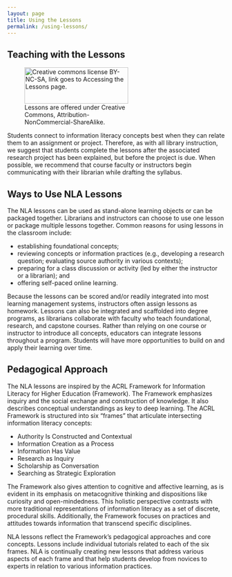 ```yaml
---
layout: page
title: Using the Lessons
permalink: /using-lessons/
---
```


<div class="entry-content" itemprop="articleBody">
    <div class="title">
        <h2>Teaching with the Lessons</h2>
    </div>
    <div class="contentbox">
        <figure id="attachment_612" aria-describedby="caption-attachment-612" style="width: 240px" class="wp-caption alignright">
            <a href="{{ "/using-lessons/get-lesson-links/" | relative_url }}">
                <img decoding="async" class="wp-image-612 size-full" src="{{ "/assets/images/Cc-by-nc-sa_icon.png" | relative_url }}" alt="Creative commons license BY-NC-SA, link goes to Accessing the Lessons page." width="240" height="84">
            </a>
            <figcaption id="caption-attachment-612" class="wp-caption-text">Lessons are offered under Creative Commons, Attribution-NonCommercial-ShareAlike.</figcaption>
        </figure>
        <p>Students connect to information literacy concepts best when they can relate them to an assignment or project. Therefore, as with all library instruction, we suggest that students complete the lessons after the associated research project has been explained, but before the project is due. When possible, we recommend that course faculty or instructors begin communicating with their librarian while drafting the syllabus.</p>
    </div>
    <div class="title">
        <h2>Ways to Use NLA Lessons</h2>
    </div>
    <div class="contentbox">
        <p>The NLA lessons can be used as stand-alone learning objects or can be packaged together. Librarians and instructors can choose to use one lesson or package multiple lessons together. Common reasons for using lessons in the classroom include:</p>
        <ul>
            <li>establishing foundational concepts;</li>
            <li>reviewing concepts or information practices (e.g., developing a research question; evaluating source authority in various contexts);</li>
            <li>preparing for a class discussion or activity (led by either the instructor or a librarian); and</li>
            <li>offering self-paced online learning.</li>
        </ul>
        <p>Because the lessons can be scored and/or readily integrated into most learning management systems, instructors often assign lessons as homework. Lessons can also be integrated and scaffolded into degree programs, as librarians collaborate with faculty who teach foundational, research, and capstone courses. Rather than relying on one course or instructor to introduce all concepts, educators can integrate lessons throughout a program. Students will have more opportunities to build on and apply their learning over time.</p>
    </div>
    <div class="title">
        <h2>Pedagogical Approach</h2>
    </div>
    <div class="contentbox">
        <p>The NLA lessons are inspired by the ACRL Framework for Information Literacy for Higher Education (Framework). The Framework emphasizes inquiry and the social exchange and construction of knowledge. It also describes conceptual understandings as key to deep learning. The ACRL Framework is structured into six “frames” that articulate intersecting information literacy concepts:</p>
        <ul>
            <li>Authority Is Constructed and Contextual</li>
            <li>Information Creation as a Process</li>
            <li>Information Has Value</li>
            <li>Research as Inquiry</li>
            <li>Scholarship as Conversation</li>
            <li>Searching as Strategic Exploration</li>
        </ul>
        <p>The Framework also gives attention to cognitive and affective learning, as is evident in its emphasis on metacognitive thinking and dispositions like curiosity and open-mindedness. This holistic perspective contrasts with more traditional representations of information literacy as a set of discrete, procedural skills. Additionally, the Framework focuses on practices and attitudes towards information that transcend specific disciplines.</p>
        <p>NLA lessons reflect the Framework’s pedagogical approaches and core concepts. Lessons include individual tutorials related to each of the six frames. NLA is continually creating new lessons that address various aspects of each frame and that help students develop from novices to experts in relation to various information practices.</p>
    </div>
</div>
